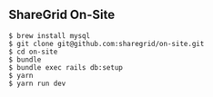 ## ShareGrid On-Site

```
$ brew install mysql
$ git clone git@github.com:sharegrid/on-site.git
$ cd on-site
$ bundle
$ bundle exec rails db:setup
$ yarn
$ yarn run dev
```
